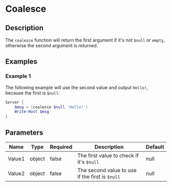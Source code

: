 # Coalesce

## Description

The `coalesce` function will return the first argument if it's not `$null` or `empty`, otherwise the second argument is returned.

## Examples

### Example 1

The following example will use the second value and output `Hello!`, because the first is `$null`:

```powershell
Server {
    $msg = (coalesce $null 'Hello!')
    Write-Host $msg
}
```

## Parameters

| Name | Type | Required | Description | Default |
| ---- | ---- | -------- | ----------- | ------- |
| Value1 | object | false | The first value to check if it's `$null` | null |
| Value2 | object | false | The second value to use if the first is `$null` | null |

